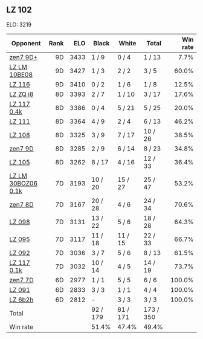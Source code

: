 ## LZ 102 ##

ELO: 3219

Opponent | Rank | ELO | Black | White | Total | Win rate
---------|-----:|----:|-------|-------|-------|-------:
[zen7 9D+](zen7%209D+.md) | 9D | 3433 | 1 / 9 | 0 / 4 | 1 / 13 | 7.7%
[LZ LM 10BE08](LZ%20LM%2010BE08.md) | 9D | 3427 | 1 / 3 | 2 / 2 | 3 / 5 | 60.0%
[LZ 116](LZ%20116.md) | 9D | 3410 | 0 / 2 | 1 / 6 | 1 / 8 | 12.5%
[LZ ZQ i8](LZ%20ZQ%20i8.md) | 8D | 3393 | 2 / 7 | 1 / 10 | 3 / 17 | 17.6%
[LZ 117 0.4k](LZ%20117%200.4k.md) | 8D | 3386 | 0 / 4 | 5 / 21 | 5 / 25 | 20.0%
[LZ 111](LZ%20111.md) | 8D | 3364 | 4 / 9 | 2 / 4 | 6 / 13 | 46.2%
[LZ 108](LZ%20108.md) | 8D | 3325 | 3 / 9 | 7 / 17 | 10 / 26 | 38.5%
[zen7 9D](zen7%209D.md) | 8D | 3285 | 2 / 9 | 6 / 14 | 8 / 23 | 34.8%
[LZ 105](LZ%20105.md) | 8D | 3262 | 8 / 17 | 4 / 16 | 12 / 33 | 36.4%
[LZ LM 30BOZ06 0.1k](LZ%20LM%2030BOZ06%200.1k.md) | 7D | 3193 | 10 / 20 | 15 / 27 | 25 / 47 | 53.2%
[zen7 8D](zen7%208D.md) | 7D | 3167 | 20 / 28 | 4 / 6 | 24 / 34 | 70.6%
[LZ 098](LZ%20098.md) | 7D | 3131 | 13 / 22 | 5 / 6 | 18 / 28 | 64.3%
[LZ 095](LZ%20095.md) | 7D | 3117 | 11 / 18 | 11 / 15 | 22 / 33 | 66.7%
[LZ 092](LZ%20092.md) | 7D | 3036 | 3 / 7 | 5 / 6 | 8 / 13 | 61.5%
[LZ 117 0.1k](LZ%20117%200.1k.md) | 7D | 3032 | 10 / 14 | 4 / 5 | 14 / 19 | 73.7%
[zen7 7D](zen7%207D.md) | 6D | 2977 | 1 / 1 | 5 / 5 | 6 / 6 | 100.0%
[LZ 091](LZ%20091.md) | 6D | 2833 | 3 / 3 | 1 / 1 | 4 / 4 | 100.0%
[LZ 6b2h](LZ%206b2h.md) | 6D | 2812 | - | 3 / 3 | 3 / 3 | 100.0%
Total | | | 92 / 179 | 81 / 171 | 173 / 350 | 
Win rate| | | 51.4% | 47.4% | 49.4% | 
